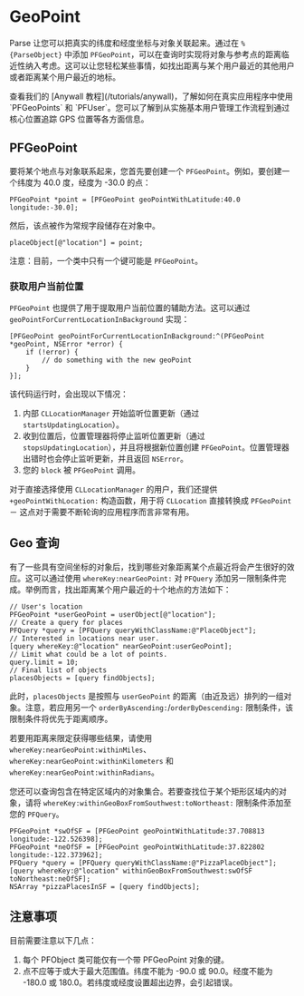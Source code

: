 # GeoPoint

Parse 让您可以把真实的纬度和经度坐标与对象关联起来。通过在 `%{ParseObject}` 中添加 `PFGeoPoint`，可以在查询时实现将对象与参考点的距离临近性纳入考虑。这可以让您轻松某些事情，如找出距离与某个用户最近的其他用户或者距离某个用户最近的地标。

<div class='tip info'><div>
查看我们的 [Anywall 教程](/tutorials/anywall)，了解如何在真实应用程序中使用 `PFGeoPoints` 和 `PFUser`。您可以了解到从实施基本用户管理工作流程到通过核心位置追踪 GPS 位置等各方面信息。
</div></div>

## PFGeoPoint

要将某个地点与对象联系起来，您首先要创建一个 `PFGeoPoint`。例如，要创建一个纬度为 40.0 度，经度为 -30.0 的点：

```objc
PFGeoPoint *point = [PFGeoPoint geoPointWithLatitude:40.0 longitude:-30.0];
```

然后，该点被作为常规字段储存在对象中。

```objc
placeObject[@"location"] = point;
```

注意：目前，一个类中只有一个键可能是 `PFGeoPoint`。

### 获取用户当前位置

`PFGeoPoint` 也提供了用于提取用户当前位置的辅助方法。这可以通过 `geoPointForCurrentLocationInBackground` 实现：

```objc
[PFGeoPoint geoPointForCurrentLocationInBackground:^(PFGeoPoint *geoPoint, NSError *error) {
    if (!error) {
        // do something with the new geoPoint
    }
}];
```

该代码运行时，会出现以下情况：

1.  内部 `CLLocationManager` 开始监听位置更新（通过 `startsUpdatingLocation`）。
2.  收到位置后，位置管理器将停止监听位置更新（通过 `stopsUpdatingLocation`），并且将根据新位置创建 `PFGeoPoint`。位置管理器出错时也会停止监听更新，并且返回 `NSError`。
3.  您的 `block` 被 `PFGeoPoint` 调用。

对于直接选择使用 `CLLocationManager` 的用户，我们还提供 `+geoPointWithLocation:` 构造函数，用于将 `CLLocation` 直接转换成 `PFGeoPoint` － 这点对于需要不断轮询的应用程序而言非常有用。

## Geo 查询

有了一些具有空间坐标的对象后，找到哪些对象距离某个点最近将会产生很好的效应。这可以通过使用 `whereKey:nearGeoPoint:` 对 `PFQuery` 添加另一限制条件完成。举例而言，找出距离某个用户最近的十个地点的方法如下：

```objc
// User's location
PFGeoPoint *userGeoPoint = userObject[@"location"];
// Create a query for places
PFQuery *query = [PFQuery queryWithClassName:@"PlaceObject"];
// Interested in locations near user.
[query whereKey:@"location" nearGeoPoint:userGeoPoint];
// Limit what could be a lot of points.
query.limit = 10;
// Final list of objects
placesObjects = [query findObjects];
```

此时，`placesObjects` 是按照与 `userGeoPoint` 的距离（由近及远）排列的一组对象。注意，若应用另一个 `orderByAscending:`/`orderByDescending:` 限制条件，该限制条件将优先于距离顺序。

若要用距离来限定获得哪些结果，请使用 `whereKey:nearGeoPoint:withinMiles`、`whereKey:nearGeoPoint:withinKilometers` 和 `whereKey:nearGeoPoint:withinRadians`。

您还可以查询包含在特定区域内的对象集合。若要查找位于某个矩形区域内的对象，请将 `whereKey:withinGeoBoxFromSouthwest:toNortheast:` 限制条件添加至您的 `PFQuery`。

```objc
PFGeoPoint *swOfSF = [PFGeoPoint geoPointWithLatitude:37.708813 longitude:-122.526398];
PFGeoPoint *neOfSF = [PFGeoPoint geoPointWithLatitude:37.822802 longitude:-122.373962];
PFQuery *query = [PFQuery queryWithClassName:@"PizzaPlaceObject"];
[query whereKey:@"location" withinGeoBoxFromSouthwest:swOfSF toNortheast:neOfSF];
NSArray *pizzaPlacesInSF = [query findObjects];
```

## 注意事项

目前需要注意以下几点：

1.  每个 PFObject 类可能仅有一个带 PFGeoPoint 对象的键。
2.  点不应等于或大于最大范围值。纬度不能为 -90.0 或 90.0。经度不能为 -180.0 或 180.0。若纬度或经度设置超出边界，会引起错误。
